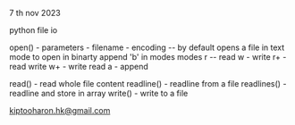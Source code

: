 7 th nov 2023

python file io

open() - parameters - filename - encoding -- by default opens a file in
text mode to open in binarty append 'b' in modes
modes
    r -- read
    w - write
    r+ - read write
    w+ - write read
    a - append

read() - read whole file content
readline() - readline from a file
readlines() - readline and store in array
write() - write to a file


<author><kiptooharon.hk@gmail.com>
